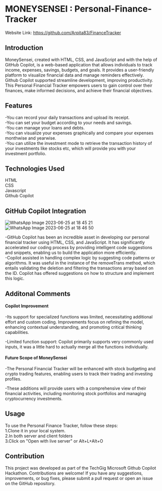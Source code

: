 # MONEYSENSEI : Personal-Finance-Tracker
Website Link: https://github.com/Arpita83/FinanceTracker

## Introduction
MoneySensei, created with HTML, CSS, and JavaScript and with the help of GitHub Copilot, is a web-based application that allows individuals to track income, expenses, savings, budgets, and goals. It provides a user-friendly platform to visualize financial data and manage reminders effectively. </br>
Github Copilot supported streamline development, improving productivity. This Personal Financial Tracker empowers users to gain control over their finances, make informed decisions, and achieve their financial objectives.</br>


## Features
-You can record your daily transactions and upload its receipt.<br/>
-You can set your budget according to your needs and savings.<br/>
-You can manage your loans and debts.<br/>
-You can visualize your expenses graphically and compare your expenses monthwise and yearwise.<br/>
-You can utilize the investment mode to retrieve the transaction history of your investments like stocks etc, which will provide you with your investment portfolio.<br/>


## Technologies Used
HTML<br/>
CSS<br/>
Javascript<br/>
Github Copilot</br>

## GitHub Copilot Integration

![WhatsApp Image 2023-06-25 at 18 45 21](https://github.com/Arpita83/FinanceTracker/assets/91597725/1b99031c-ca45-41fb-a55a-6884c2b6c583)
![WhatsApp Image 2023-06-25 at 18 46 50](https://github.com/Arpita83/FinanceTracker/assets/91597725/bf05b864-3ac1-4aaa-9e01-2b8e2a06b2e4)

-GitHub Copilot has been an incredible asset in developing our personal financial tracker using HTML, CSS, and JavaScript. It has significantly accelerated our coding process by providing intelligent code suggestions and snippets, enabling us to build the application more efficiently.</br>
-Copilot assisted in handling complex logic by suggesting code patterns or algorithms. It was useful in the instance of the removeTrans method, which entails validating the deletion and filtering the transactions array based on the ID. Copilot has offered suggestions on how to structure and implement this logic.</br>

## Additonal Comments
#### Copilot Improvement
-Its support for specialized functions was limited, necessitating additional effort and custom coding. Improvements focus on refining the model, enhancing contextual understanding, and promoting critical thinking capabilities.</br>

-Limited function support: Copilot primarily supports very commonly used inputs, it was a little hard to actually merge all the functions individually.</br>

#### Future Scope of MoneySensei
-The Personal Financial Tracker will be enhanced with stock budgeting and crypto trading features, enabling users to track their trading and investing profiles.</br>

-These additions will provide users with a comprehensive view of their financial activities, including monitoring stock portfolios and managing cryptocurrency investments.</br>

## Usage
To use the Personal Finance Tracker, follow these steps:</br>
1.Clone it in your local system.<br/>
2.In both server and client folders<br/>
3.Click on "Open with live server" or Alt+L+Alt+O<br/>

## Contribution
This project was developed as part of the TechGig Microsoft Github Copilot Hackathon. Contributions are welcome! If you have any suggestions, improvements, or bug fixes, please submit a pull request or open an issue on the GitHub repository.
